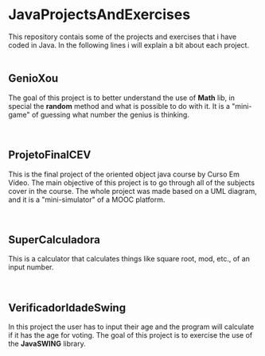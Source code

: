 # JavaProjectsAndExercises
This repository contais some of the projects and exercises that i have coded in Java. In the following lines i will explain a bit about
each project.</br></br>

<h2>GenioXou</h2>
<p>The goal of this project is to better understand the use of <strong>Math</strong> lib, in special the <strong>random</strong> method 
and what is possible to do with it. It is a "mini-game" of guessing what number the genius is thinking.</p></br>

<h2>ProjetoFinalCEV</h2>
<p>This is the final project of the oriented object java course by Curso Em Vídeo. The main objective of this project is to go
through all of the subjects cover in the course. The whole project was made based on a UML diagram, and it is a "mini-simulator"
of a MOOC platform.</p></br>

<h2>SuperCalculadora</h2>
<p>This is a calculator that calculates things like square root, mod, etc., of an input number.</p></br>

<h2>VerificadorIdadeSwing</h2>
<p>In this project the user has to input their age and the program will calculate if it has the age for voting. The goal
of this project is to exercise the use of the <strong>JavaSWING</strong> library.</p></br>
